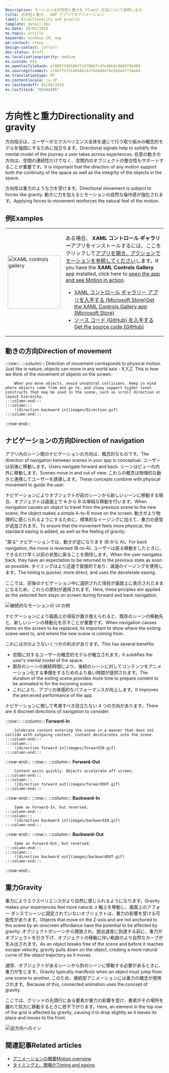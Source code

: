 ```yaml
---
Description: モーションは方向性と重力を Fluent 方法について説明します。
title: 方向性と重力 - UWP アプリでのアニメーション
label: Directionality and gravity
template: detail.hbs
ms.date: 10/02/2018
ms.topic: article
keywords: windows 10, uwp
pm-contact: stmoy
design-contact: jeffarn
doc-status: Draft
ms.localizationpriority: medium
ms.custom: RS5
ms.openlocfilehash: ef005ffd018bf52d70067cdfedbb9c98b079bd89
ms.sourcegitcommit: cc0ef75f314658b14376eb60ef8e5bb4d7726e04
ms.translationtype: MT
ms.contentlocale: ja-JP
ms.lasthandoff: 05/08/2019
ms.locfileid: "65444205"
---
```

# <a name="directionality-and-gravity"></a><span data-ttu-id="2f2b9-104">方向性と重力</span><span class="sxs-lookup"><span data-stu-id="2f2b9-104">Directionality and gravity</span></span>

<span data-ttu-id="2f2b9-105">方向指示は、ユーザーがエクスペリエンス全体を通じて行う取り組みの概念的モデルを強固にするために役立ちます。</span><span class="sxs-lookup"><span data-stu-id="2f2b9-105">Directional signals help to solidify the mental model of the journey a user takes across experiences.</span></span> <span data-ttu-id="2f2b9-106">任意の動きの方向は、空間の連続性だけでなく、空間内のオブジェクトの整合性もサポートすることが重要です。</span><span class="sxs-lookup"><span data-stu-id="2f2b9-106">It is important that the direction of any motion support both the continuity of the space as well as the integrity of the objects in the space.</span></span>

<span data-ttu-id="2f2b9-107">方向性は重力のような力を受けます。</span><span class="sxs-lookup"><span data-stu-id="2f2b9-107">Directional movement is subject to forces like gravity.</span></span> <span data-ttu-id="2f2b9-108">動きに力を加えるとモーションの自然な操作感が強化されます。</span><span class="sxs-lookup"><span data-stu-id="2f2b9-108">Applying forces to movement reinforces the natural feel of the motion.</span></span>

## <a name="examples"></a><span data-ttu-id="2f2b9-109">例</span><span class="sxs-lookup"><span data-stu-id="2f2b9-109">Examples</span></span>

<table>
<tr>
<td><img src="images/xaml-controls-gallery-app-icon.png" alt="XAML controls gallery" width="168"></img></td>
<td>
    <p><span data-ttu-id="2f2b9-110">ある場合、 <strong style="font-weight: semi-bold">XAML コントロール ギャラリー</strong>アプリをインストールするには、ここをクリックして<a href="xamlcontrolsgallery:/category/Motion">アプリを開き、アクションでモーションを参照してください</a>します。</span><span class="sxs-lookup"><span data-stu-id="2f2b9-110">If you have the <strong style="font-weight: semi-bold">XAML Controls Gallery</strong> app installed, click here to <a href="xamlcontrolsgallery:/category/Motion">open the app and see Motion in action</a>.</span></span></p>
    <ul>
    <li><span data-ttu-id="2f2b9-111"><a href="https://www.microsoft.com/store/productId/9MSVH128X2ZT">XAML コントロール ギャラリー アプリを入手する (Microsoft Store)</a></span><span class="sxs-lookup"><span data-stu-id="2f2b9-111"><a href="https://www.microsoft.com/store/productId/9MSVH128X2ZT">Get the XAML Controls Gallery app (Microsoft Store)</a></span></span></li>
    <li><span data-ttu-id="2f2b9-112"><a href="https://github.com/Microsoft/Xaml-Controls-Gallery">ソース コード (GitHub) を入手する</a></span><span class="sxs-lookup"><span data-stu-id="2f2b9-112"><a href="https://github.com/Microsoft/Xaml-Controls-Gallery">Get the source code (GitHub)</a></span></span></li>
    </ul>
</td>
</tr>
</table>

## <a name="direction-of-movement"></a><span data-ttu-id="2f2b9-113">動きの方向</span><span class="sxs-lookup"><span data-stu-id="2f2b9-113">Direction of movement</span></span>

:::row:::
    :::column:::
        Direction of movement corresponds to physical motion. Just like in nature, objects can move in any world axis - X,Y,Z. This is how we think of the movement of objects on the screen.

        When you move objects, avoid unnatural collisions. Keep in mind where objects come from and go to, and alway support higher level constructs that may be used in the scene, such as scroll direction or layout hierarchy.
    :::column-end:::
    :::column:::
        ![direction backward in](images/Direction.gif)
    :::column-end:::
:::row-end:::

## <a name="direction-of-navigation"></a><span data-ttu-id="2f2b9-114">ナビゲーションの方向</span><span class="sxs-lookup"><span data-stu-id="2f2b9-114">Direction of navigation</span></span>

<span data-ttu-id="2f2b9-115">アプリ内のシーン間のナビゲーションの方向は、概念的なものです。</span><span class="sxs-lookup"><span data-stu-id="2f2b9-115">The direction of navigation between scenes in your app is conceptual.</span></span> <span data-ttu-id="2f2b9-116">ユーザーは前後に移動します。</span><span class="sxs-lookup"><span data-stu-id="2f2b9-116">Users navigate forward and back.</span></span> <span data-ttu-id="2f2b9-117">シーンはビューの内外に移動します。</span><span class="sxs-lookup"><span data-stu-id="2f2b9-117">Scenes move in and out of view.</span></span> <span data-ttu-id="2f2b9-118">これらの概念は物理的な動きと連携してユーザーを誘導します。</span><span class="sxs-lookup"><span data-stu-id="2f2b9-118">These concepts combine with physical movement to guide the user.</span></span>

<span data-ttu-id="2f2b9-119">ナビゲーションによりオブジェクトが前のシーンから新しいシーンに移動する場合、オブジェクトは画面上で A から B の単純な移動を行います。</span><span class="sxs-lookup"><span data-stu-id="2f2b9-119">When navigation causes an object to travel from the previous scene to the new scene, the object makes a simple A-to-B move on the screen.</span></span> <span data-ttu-id="2f2b9-120">動きがより物理的に感じられるようにするために、標準的なイージングに加えて、重力の感覚が追加されます。</span><span class="sxs-lookup"><span data-stu-id="2f2b9-120">To ensure that the movement feels more physical, the standard easing is added, as well as the feeling of gravity.</span></span>

<span data-ttu-id="2f2b9-121">"戻る" ナビゲーションでは、動きが逆になります (B から A)。</span><span class="sxs-lookup"><span data-stu-id="2f2b9-121">For back navigation, the move is reversed (B-to-A).</span></span> <span data-ttu-id="2f2b9-122">ユーザーは戻る移動をしたときに、できるだけ早く以前の状態に戻ることを期待します。</span><span class="sxs-lookup"><span data-stu-id="2f2b9-122">When the user navigates back, they have an expectation to be returned to the previous state as soon as possible.</span></span> <span data-ttu-id="2f2b9-123">タイミングはより迅速で直接的であり、減速のイージングを使用します。</span><span class="sxs-lookup"><span data-stu-id="2f2b9-123">The timing is quicker, more direct, and uses the decelerate easing.</span></span>

<span data-ttu-id="2f2b9-124">ここでは、前後のナビゲーション中に選択された項目が画面上に表示されたままになるため、これらの原則が適用されます。</span><span class="sxs-lookup"><span data-stu-id="2f2b9-124">Here, these priciples are applied as the selected item stays on screen during forward and back navigation.</span></span>

![継続的なモーションの UI の例](images/continuous3.gif)

<span data-ttu-id="2f2b9-126">ナビゲーションにより画面上の項目が置き換えられると、既存のシーンの移動先と、新しいシーンの移動元を示すことが重要です。</span><span class="sxs-lookup"><span data-stu-id="2f2b9-126">When navigation causes items on the screen to be replaced, its important to show where the exiting scene went to, and where the new scene is coming from.</span></span>

<span data-ttu-id="2f2b9-127">これには次のようないくつかの利点があります。</span><span class="sxs-lookup"><span data-stu-id="2f2b9-127">This has several benefits:</span></span>

- <span data-ttu-id="2f2b9-128">空間に対するユーザーの概念的モデルが確立されます。</span><span class="sxs-lookup"><span data-stu-id="2f2b9-128">It solidifies the user's mental model of the space.</span></span>
- <span data-ttu-id="2f2b9-129">既存のシーンの継続時間により、後続のシーンに対してコンテンツをアニメーション化する準備をするためのより長い時間が提供されます。</span><span class="sxs-lookup"><span data-stu-id="2f2b9-129">The duration of the exiting scene provides more time to prepare content to be animated in for the incoming scene.</span></span>
- <span data-ttu-id="2f2b9-130">これにより、アプリの体感的なパフォーマンスが向上します。</span><span class="sxs-lookup"><span data-stu-id="2f2b9-130">It improves the perceived performance of the app.</span></span>

<span data-ttu-id="2f2b9-131">ナビゲーションに関して考慮すべき目立たない 4 つの方向があります。</span><span class="sxs-lookup"><span data-stu-id="2f2b9-131">There are 4 discreet directions of navigation to consider.</span></span>

:::row:::
    :::column:::
        **Forward-In**

        Celebrate content entering the scene in a manner that does not collide with outgoing content. Content decelerates into the scene.
    :::column-end:::
    :::column:::
        ![direction forward in](images/forwardIN.gif)
    :::column-end:::
:::row-end:::
:::row:::
    :::column:::
        **Forward-Out**

        Content exits quickly. Objects accelerate off screen.
    :::column-end:::
    :::column:::
        ![direction forward out](images/forwardOUT.gif)
    :::column-end:::
:::row-end:::
:::row:::
    :::column:::
        **Backward-In**

        Same as Forward-In, but reversed.
    :::column-end:::
    :::column:::
        ![direction backward in](images/backwardIN.gif)
    :::column-end:::
:::row-end:::
:::row:::
    :::column:::
        **Backward-Out**

        Same as Forward-Out, but reversed.
    :::column-end:::
    :::column:::
        ![direction backward out](images/backwardOUT.gif)
    :::column-end:::
:::row-end:::

## <a name="gravity"></a><span data-ttu-id="2f2b9-132">重力</span><span class="sxs-lookup"><span data-stu-id="2f2b9-132">Gravity</span></span>

<span data-ttu-id="2f2b9-133">重力によりエクスペリエンスがより自然に感じられるようになります。</span><span class="sxs-lookup"><span data-stu-id="2f2b9-133">Gravity makes your experiences feel more natural.</span></span> <span data-ttu-id="2f2b9-134">z 軸上を移動し、画面上のアフォー ダンスでシーンに固定されていないオブジェクトは、重力の影響を受ける可能性があります。</span><span class="sxs-lookup"><span data-stu-id="2f2b9-134">Objects that move on the Z-axis and are not anchored to the scene by an onscreen affordance have the potential to be affected by gravity.</span></span> <span data-ttu-id="2f2b9-135">オブジェクトがシーンから開放され、脱出速度に到達する前に、重力がオブジェクトを引き下げ、オブジェクトの移動に伴い軌跡のより自然なカーブが生み出されます。</span><span class="sxs-lookup"><span data-stu-id="2f2b9-135">As an object breaks free of the scene and before it reaches escape velocity, gravity pulls down on the object, creating a more natural curve of the object trajectory as it moves.</span></span>

<span data-ttu-id="2f2b9-136">通常、オブジェクトがあるシーンから別のシーンに移動する必要があるときに、重力が生じます。</span><span class="sxs-lookup"><span data-stu-id="2f2b9-136">Gravity typically manifests when an object must jump from one scene to another.</span></span> <span data-ttu-id="2f2b9-137">このため、接続型アニメーションには重力の概念が使用されます。</span><span class="sxs-lookup"><span data-stu-id="2f2b9-137">Because of this, connected animation uses the concept of gravity.</span></span>

<span data-ttu-id="2f2b9-138">ここでは、グリッドの先頭行にある要素が重力の影響を受け、要素がその場所を離れて前方に移動するときに若干下がります。</span><span class="sxs-lookup"><span data-stu-id="2f2b9-138">Here, an element in the top row of the grid is affected by gravity, causing it to drop slightly as it leaves its place and moves to the front.</span></span>

![逆方向へのイン](images/continuity-photos.gif)

## <a name="related-articles"></a><span data-ttu-id="2f2b9-140">関連記事</span><span class="sxs-lookup"><span data-stu-id="2f2b9-140">Related articles</span></span>

- [<span data-ttu-id="2f2b9-141">アニメーションの概要</span><span class="sxs-lookup"><span data-stu-id="2f2b9-141">Motion overview</span></span>](index.md)
- [<span data-ttu-id="2f2b9-142">タイミングと、簡略化</span><span class="sxs-lookup"><span data-stu-id="2f2b9-142">Timing and easing</span></span>](timing-and-easing.md)
